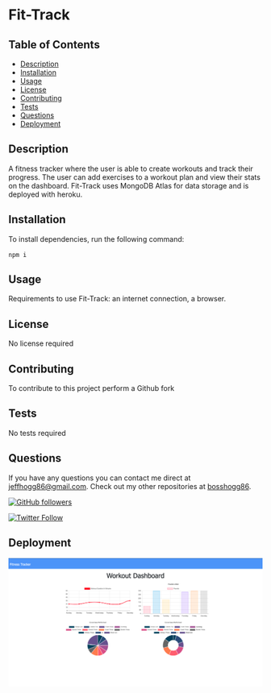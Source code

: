 # Fit-Track

## Table of Contents

- [Description](#description)
- [Installation](#installation)
- [Usage](#usage)
- [License](#license)
- [Contributing](#contributing)
- [Tests](#tests)
- [Questions](#questions)
- [Deployment](#deployment)

## Description

A fitness tracker where the user is able to create workouts and track their progress. The user can add exercises to a workout plan and view their stats on the dashboard. Fit-Track uses MongoDB Atlas for data storage and is deployed with heroku.

## Installation

To install dependencies, run the following command:

```
npm i
```

## Usage

Requirements to use Fit-Track: an internet connection, a browser.

## License

No license required

## Contributing

To contribute to this project perform a Github fork

## Tests

No tests required

## Questions

If you have any questions you can contact me direct at <jeffhogg86@gmail.com>. Check out my other repositories at [bosshogg86](https://github.com/bosshogg86).

[![GitHub followers](https://img.shields.io/github/followers/bosshogg86.svg?style=social&label=Follow)](https://github.com/bosshogg86)

[![Twitter Follow](https://img.shields.io/twitter/follow/JeffHogg86.svg?style=social)](https://twitter.com/JeffHogg86)

## Deployment

[![Screenshot](images/fitss.png)](https://fit-track-hogg.herokuapp.com/ "Fit-Track")
